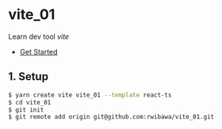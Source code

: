 # vite_01
Learn dev tool _vite_
* [Get Started](https://vitejs.dev/guide/#scaffolding-your-first-vite-project)

## 1. Setup
```sh
$ yarn create vite vite_01 --template react-ts
$ cd vite_01
$ git init
$ git remote add origin git@github.com:rwibawa/vite_01.git

```
